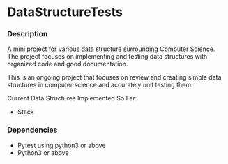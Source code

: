 # DataStructureTests

### Description 

A mini project for various data structure surrounding Computer Science. 
The project focuses on implementing and testing data structures with organized code and good documentation. 

This is an ongoing project that focuses on review and creating simple data structures in computer science and accurately unit testing them.

Current Data Structures Implemented So Far: 
- Stack 

### Dependencies 
- Pytest using python3 or above 
- Python3 or above 
